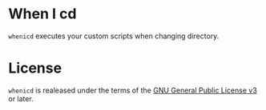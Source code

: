 When I cd
=========

`whenicd` executes your custom scripts when changing directory.

License
=======

`whenicd` is realeased under the terms of the
[GNU General Public License v3](http://www.gnu.org/licenses/gpl.html)
or later.
